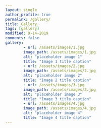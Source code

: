 ```yaml
---
layout: single
author_profile: true
permalink: /gallery/
title: Gallery
tags: [gallery]
modified: 9-14-2019
comments: false
gallery:
        - url: /assets/images/1.jpg
        image_path: /assets/images/1.jpg
        alt: "placeholder image 1"
        title: "Image 1 title caption"
        - url: /assets/images/2.jpg
        image_path: /assets/images/2.jpg
        alt: "placeholder image 2"
        title: "Image 2 title caption"
        - url: /assets/images/3.jpg
        image_path: /assets/images/3.jpg
        alt: "placeholder image 3"
        title: "Image 3 title caption"  
        - url: /assets/images/4.jpg
        image_path: /assets/images/4.jpg
        alt: "placeholder image 4"
        title: "Image 4 title caption"
---
```



<!-- {% include gallery caption = " This is a sample gallery with **Markdown support** . " %} -->